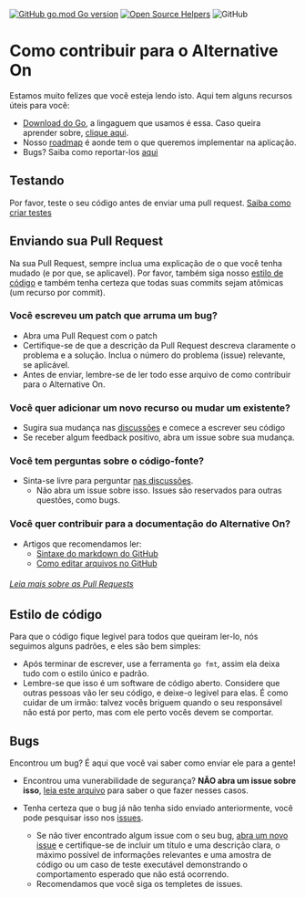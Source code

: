 [![GitHub go.mod Go version](https://img.shields.io/github/go-mod/go-version/alternativeon/alternativeon?style=flat)](https://go.dev/dl/)
[![Open Source Helpers](https://www.codetriage.com/alternativeon/alternativeon/badges/users.svg)](https://www.codetriage.com/alternativeon/alternativeon)
![GitHub](https://img.shields.io/github/license/alternativeon/alternativeon)

# Como contribuir para o Alternative On

Estamos muito felizes que você esteja lendo isto. Aqui tem alguns recursos úteis para você:

- [Download do Go](https://go.dev/dl/), a lingaguem que usamos é essa. Caso queira aprender sobre, [clique aqui](https://go.dev/learn).
- Nosso [roadmap](https://github.com/AlternativeOn/AlternativeOn/projects?type=beta) é aonde tem o que queremos implementar na aplicação.
- Bugs? Saiba como reportar-los [aqui](#Bugs)

## Testando

Por favor, teste o seu código antes de enviar uma pull request. [Saiba como criar testes](https://edsoncelio.github.io/posts/testes-unitarios-golang-/)

## Enviando sua Pull Request

Na sua Pull Request, sempre inclua uma explicação de o que você tenha mudado (e por que, se aplicavel). Por favor, também siga nosso [estilo de código](#estilo-de-código) e também tenha certeza que todas suas commits sejam atômicas (um recurso por commit).

### Você escreveu um patch que arruma um bug?

- Abra uma Pull Request com o patch
- Certifique-se de que a descrição da Pull Request descreva claramente o problema e a solução. Inclua o número do problema (issue) relevante, se aplicável.
- Antes de enviar, lembre-se de ler todo esse arquivo de como contribuir para o Alternative On.

### Você quer adicionar um novo recurso ou mudar um existente?

- Sugira sua mudança nas [discussões](https://github.com/AlternativeOn/AlternativeOn/discussions) e comece a escrever seu código
- Se receber algum feedback positivo, abra um issue sobre sua mudança.

### Você tem perguntas sobre o código-fonte?

- Sinta-se livre para perguntar [nas discussões](https://github.com/AlternativeOn/AlternativeOn/discussions).
  - Não abra um issue sobre isso. Issues são reservados para outras questões, como bugs.

### Você quer contribuir para a documentação do Alternative On?

- Artigos que recomendamos ler:
  - [Sintaxe do markdown do GitHub](https://docs.github.com/pt/get-started/writing-on-github/getting-started-with-writing-and-formatting-on-github/basic-writing-and-formatting-syntax)
  - [Como editar arquivos no GitHub](https://docs.github.com/pt/repositories/working-with-files/managing-files/editing-files#editing-files-in-another-users-repository)

###### _[Leia mais sobre as Pull Requests](http://help.github.com/pull-requests/)_

## Estilo de código

Para que o código fique legivel para todos que queiram ler-lo, nós seguimos alguns padrões, e eles são bem simples:

- Após terminar de escrever, use a ferramenta `go fmt`, assim ela deixa tudo com o estilo único e padrão.
- Lembre-se que isso é um software de código aberto. Considere que outras pessoas vão ler seu código, e deixe-o legivel para elas. É como cuidar de um irmão: talvez vocês briguem quando o seu responsável não está por perto, mas com ele perto vocês devem se comportar.

## Bugs

Encontrou um bug? É aqui que você vai saber como enviar ele para a gente!

- Encontrou uma vunerabilidade de segurança? **NÃO abra um issue sobre isso**, [leia este arquivo](./SECURITY.md) para saber o que fazer nesses casos.

- Tenha certeza que o bug já não tenha sido enviado anteriormente, você pode pesquisar isso nos [issues](https://github.com/AlternativeOn/AlternativeOn/issues).
  - Se não tiver encontrado algum issue com o seu bug, [abra um novo issue](https://github.com/AlternativeOn/AlternativeOn/issues/new) e certifique-se de incluir um título e uma descrição clara, o máximo possível de informações relevantes e uma amostra de código ou um caso de teste executável demonstrando o comportamento esperado que não está ocorrendo.
  - Recomendamos que você siga os templetes de issues.
  

